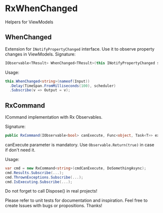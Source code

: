 # RxWhenChanged
Helpers for ViewModels

## WhenChanged
Extension for `INotifyPropertyChanged` interface. Use it to observe property changes in ViewModels.
Signature:
```c#
IObservable<TResult> WhenChanged<TResult>(this INotifyPropertyChanged self, string property)
```

Usage:
```c#
this.WhenChanged<string>(nameof(Input))
  .Delay(TimeSpan.FromMilliseconds(100), scheduler)
  .Subscribe(v => Output = v);
```

## RxCommand
ICommand implementation with Rx Observables.

Signature:
```c#
public RxCommand(IObservable<bool> canExecute, Func<object, Task<T>> execute)
```
canExecute parameter is mandatory. Use ```Observable.Return(true)``` in case if don't need it.

Usage:
```c#
var cmd = new RxCommand<string>(cmdCanExecute, DoSomethingAsync);
cmd.Results.Subscribe(...);
cmd.ThrownExceptions.Subscribe(...);
cmd.IsExecuting.Subscribe(...);
```
Do not forget to call Dispose() in real projects!

Please refer to unit tests for documentation and inspiration. Feel free to create Issues with bugs or propositions.
Thanks!
